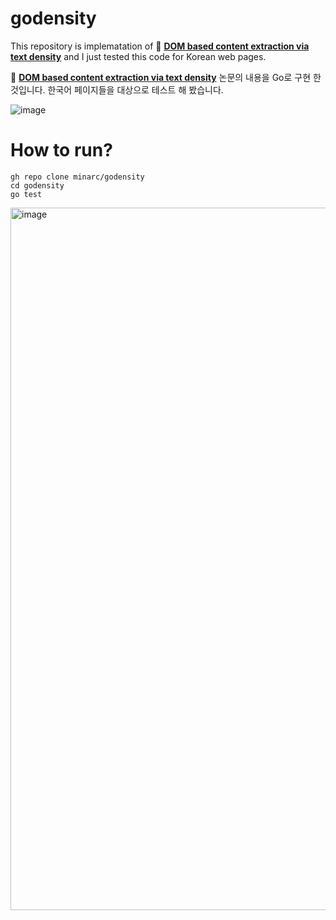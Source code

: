 # godensity
This repository is implematation of 📄 **[DOM based content extraction via text density](https://dl.acm.org/doi/10.1145/2009916.2009952)** and I just tested this code for Korean web pages.

📄 **[DOM based content extraction via text density](https://dl.acm.org/doi/10.1145/2009916.2009952)** 논문의 내용을 Go로 구현 한 것입니다. 한국어 페이지들을 대상으로 테스트 해 봤습니다.


![image](https://user-images.githubusercontent.com/11865340/121805896-3d3da200-cc88-11eb-96c2-7468cc94ae78.png)


# How to run?
``` shell
gh repo clone minarc/godensity
cd godensity
go test
```
<img width="1124" alt="image" src="https://user-images.githubusercontent.com/11865340/121860599-f73e1800-cd33-11eb-9927-612df92590ef.png">

